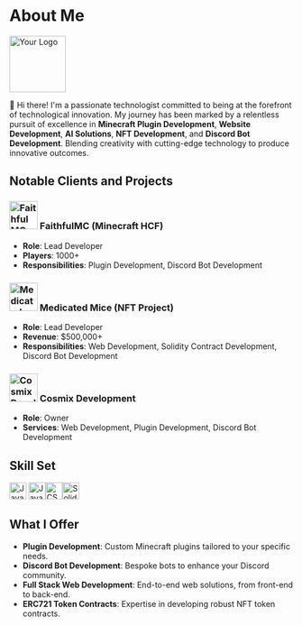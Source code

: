 # About Me

<img src="https://cdn.discordapp.com/attachments/1198744232228311112/1198847980552335390/IMG_4890-removebg-preview.png" width="100px" alt="Your Logo"> <!-- Adjust 'width' as needed -->

👋 Hi there! I'm a passionate technologist committed to being at the forefront of technological innovation. My journey has been marked by a relentless pursuit of excellence in **Minecraft Plugin Development**, **Website Development**, **AI Solutions**, **NFT Development**, and **Discord Bot Development**. Blending creativity with cutting-edge technology to produce innovative outcomes.

## Notable Clients and Projects

### <img src="https://media.discordapp.net/attachments/932506314314227744/1200295897528012872/faithfulmc9641413.png" width="50px" alt="FaithfulMC Logo"> FaithfulMC (Minecraft HCF)
- **Role**: Lead Developer
- **Players**: 1000+
- **Responsibilities**: Plugin Development, Discord Bot Development

### <img src="https://cdn.discordapp.com/attachments/932506314314227744/1200295897829998732/24HMQB35_400x400.png" width="50px" alt="Medicated Mice Logo"> Medicated Mice (NFT Project)
- **Role**: Lead Developer
- **Revenue**: $500,000+
- **Responsibilities**: Web Development, Solidity Contract Development, Discord Bot Development

### <img src="https://cdn.discordapp.com/attachments/1198744232228311112/1198847980552335390/IMG_4890-removebg-preview.png" width="50px" alt="Cosmix Development Logo"> Cosmix Development
- **Role**: Owner
- **Services**: Web Development, Plugin Development, Discord Bot Development

## Skill Set

<img src="https://skillicons.dev/icons?i=java" width="30px" alt="Java"> <img src="https://skillicons.dev/icons?i=js" width="30px" alt="JavaScript"><img src="https://skillicons.dev/icons?i=css,html" width="30px" alt="CSS & HTML"><img src="https://skillicons.dev/icons?i=solidity" width="30px" alt="Solidity">

## What I Offer

- **Plugin Development**: Custom Minecraft plugins tailored to your specific needs.
- **Discord Bot Development**: Bespoke bots to enhance your Discord community.
- **Full Stack Web Development**: End-to-end web solutions, from front-end to back-end.
- **ERC721 Token Contracts**: Expertise in developing robust NFT token contracts.

